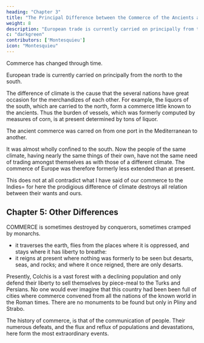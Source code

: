 ```yaml
---
heading: "Chapter 3"
title: "The Principal Difference between the Commerce of the Ancients and the Moderns"
weight: 8
description: "European trade is currently carried on principally from the north to the south"
c: "darkgreen"
contributors: ['Montesquieu']
icon: "Montesquieu"
---
```




Commerce has changed through time.

European trade is currently carried on principally from the north to the south.

The difference of climate is the cause that the several nations have great occasion for the merchandizes of each other.
For example, the liquors of the south, which are carried to the north, form a commerce little known to the ancients.
Thus the burden of vessels, which was formerly computed by measures of corn, is at present determined by tons of liquor.

The ancient commerce was carred on from one port in the Mediterranean to another.

It was almost wholly confined to the south.
Now the people of the same climate, having nearly the same things of their own, have not the same need of trading amongst themselves as with those of a different climate.
The commerce of Europe was therefore formerly less extended than at present.

This does not at all contradict what I have said of our commerce to the Indies= for here the prodigious difference of climate destroys all relation between their wants and ours.



## Chapter 5: Other Differences

COMMERCE is sometimes destroyed by conquerors, sometimes cramped by monarchs.
- it traverses the earth, flies from the places where it is oppressed, and stays where it has liberty to breathe:
- it reigns at present where nothing was formerly to be seen but desarts, seas, and rocks; and where it once reigned, there are only desarts.

Presently, Colchis is a vast forest with a declining population and only defend their liberty to sell themselves by piece-meal to the Turks and Persians. No one would ever imagine that this country had been been full of cities where commerce convened from all the nations of the known world in the Roman times. There are no monuments to be found but only in Pliny and Strabo.

The history of commerce, is that of the communication of people. Their numerous defeats, and the flux and reflux of populations and devastations, here form the most extraordinary events.
